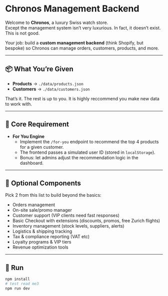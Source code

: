 # Chronos Management Backend

Welcome to **Chronos**, a luxury Swiss watch store.  
Except the management system isn’t very luxurious. In fact, it doesn’t exist. This is not good.  

Your job: build a **custom management backend** (think Shopify, but bespoke) so Chronos can manage orders, customers, products, and more.  

---

## 📦 What You’re Given

- **Products** → `./data/products.json`  
- **Customers** → `./data/customers.json`  

That’s it. The rest is up to you. It is highly reccommend you make new data to work with. 

---

## 🎯 Core Requirement

- **For You Engine**  
  - Implement the `/for-you` endpoint to recommend the top 4 products for a given customer.  
  - The frontend passes a simulated user ID (stored in `localStorage`).  
  - Bonus: let admins adjust the recommendation logic in the dashboard.  

---

## 🧩 Optional Components

Pick 2 from this list to build beyond the basics:  

- Orders management  
- On-site sale/promo manager
- Customer support (VIP clients need fast responses)  
- Basic Checkout with extensions (discounts, promos, free Zurich flights)  
- Inventory management (stock levels, suppliers, alerts)  
- Logistics & shipping tracking  
- Tax & compliance reporting (VAT etc)
- Loyalty programs & VIP tiers  
- Revenue optimization tools  

---

## 🚀 Run

```bash
npm install
# test read me3
npm run dev
